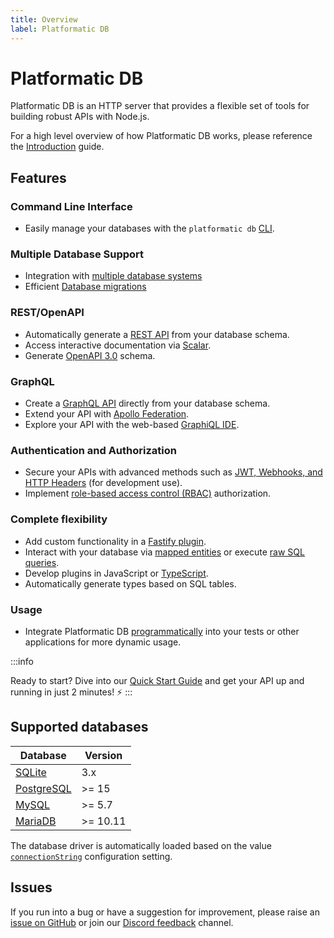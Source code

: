 ```yaml
---
title: Overview
label: Platformatic DB
---
```


# Platformatic DB

Platformatic DB is an HTTP server that provides a flexible set of tools for
building robust APIs with Node.js.

For a high level overview of how Platformatic DB works, please reference the
[Introduction](../../Overview.md) guide.

## Features

### Command Line Interface 
- Easily manage your databases with the `platformatic db` [CLI](../platformatic/cli.md#db).

### Multiple Database Support 
- Integration with [multiple database systems](#supported-databases)
- Efficient [Database migrations](./migrations.md)
  
### REST/OpenAPI
- Automatically generate a [REST API](../sql-openapi/overview.md) from your database schema.
- Access interactive documentation via [Scalar](https://docs.scalar.com/swagger-editor).
- Generate [OpenAPI 3.0](https://swagger.io/resources/open-api/) schema.

### GraphQL

- Create a [GraphQL API](../sql-graphql/overview.md) directly from your database schema.
- Extend your API with [Apollo Federation](https://www.apollographql.com/docs/federation/).
- Explore your API with the web-based [GraphiQL IDE](https://github.com/graphql/graphiql).

### Authentication and Authorization
- Secure your APIs with advanced methods such as [JWT, Webhooks, and HTTP Headers](../db/authorization/strategies.md) (for development use).
- Implement [role-based access control (RBAC)](../db/authorization/user-roles-metadata.md) authorization.

### Complete flexibility
- Add custom functionality in a [Fastify plugin](../db/plugin.md).
- Interact with your database via [mapped entities](../sql-mapper/entities/overview.md) or execute [raw SQL queries](../sql-mapper/overview.md).
- Develop plugins in JavaScript or [TypeScript](../platformatic/cli.md#compile).
- Automatically generate types based on SQL tables.

### Usage
- Integrate Platformatic DB [programmatically](../db/programmatic.md) into your tests or other applications for more dynamic usage.

:::info

Ready to start? Dive into our [Quick Start Guide](../../getting-started/quick-start-guide.md) and get your API up and running in just 2 minutes! ⚡
:::

## Supported databases

| Database                                  | Version  |
|-------------------------------------------|----------|
| [SQLite](https://www.sqlite.org/)         | 3.x       |
| [PostgreSQL](https://www.postgresql.org/) | >= 15    |
| [MySQL](https://www.mysql.com/)           | >= 5.7   |
| [MariaDB](https://mariadb.org/)           | >= 10.11 |


The database driver is automatically loaded based on the value [`connectionString`](../db/configuration.md#db) configuration setting.

## Issues

If you run into a bug or have a suggestion for improvement, please raise an 
[issue on GitHub](https://github.com/platformatic/platformatic/issues/new) or join our [Discord feedback](https://discord.gg/platformatic) channel.
